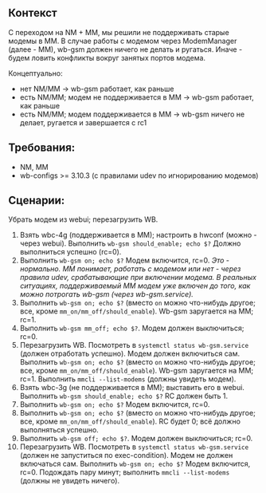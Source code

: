 ## Контекст
С переходом на NM + MM, мы решили не поддерживать старые модемы в MM. В случае работы с модемом через ModemManager (далее - MM), wb-gsm должен ничего не делать и ругаться. Иначе - будем ловить конфликты вокруг занятых портов модема.

Концептуально:
*   нет NM/MM -> wb-gsm работает, как раньше
*   есть NM/MM; модем не поддерживается в MM -> wb-gsm работает, как раньше
*   есть NM/MM; модем поддерживается в MM -> wb-gsm ничего не делает, ругается и завершается с rc1

## Требования:
*   NM, MM
*   wb-configs >= 3.10.3 (с правилами udev по игнорированию модемов)

## Сценарии:
Убрать модем из webui; перезагрузить WB.

1)  Взять wbc-4g (поддерживается в MM); настроить в hwconf (можно - через webui).
Выполнить `wb-gsm should_enable; echo $?` Должно выполниться успешно (rc=0).
2)  Выполнить `wb-gsm on; echo $?` Модем включится, rc=0. *Это - нормально. MM понимает, работать с модемом или нет - через правила udev, срабатывающие при включении модема. В реальных ситуациях, поддерживаемый MM модем уже включен до того, как можно потрогать wb-gsm (через wb-gsm.service).*
3)  Выполнить `wb-gsm on; echo $?` (вместо `on` можно что-нибудь другое; все, кроме `mm_on/mm_off/should_enable`). Wb-gsm заругается на MM; rc=1.
4)  Выполнить `wb-gsm mm_off; echo $?`. Модем должен выключиться; rc=0.
5)  Перезагрузить WB. Посмотреть в `systemctl status wb-gsm.service` (должен отработать успешно). Модем должен включиться сам. Выполнить `wb-gsm on; echo $?` (вместо `on` можно что-нибудь другое; все, кроме `mm_on/mm_off/should_enable`). Wb-gsm заругается на MM; rc=1. Выполнить `mmcli --list-modems` (должны увидеть модем).
6)  Взять wbc-3g (не поддерживается в MM); выставить его в webui.
Выполнить `wb-gsm should_enable; echo $?` RC должен быть 1.
2)  Выполнить `wb-gsm on; echo $?` Модем включится, rc=0.
3)  Выполнить `wb-gsm on; echo $?` (вместо `on` можно что-нибудь другое; все, кроме `mm_on/mm_off/should_enable`). RC будет 0; всё должно выполняться успешно.
4)  Выполнить `wb-gsm off; echo $?`. Модем должен выключиться; rc=0.
5)  Перезагрузить WB. Посмотреть в `systemctl status wb-gsm.service` (должен не запуститься по exec-condition). Модем не должен включаться сам. Выполнить `wb-gsm on; echo $?` Модем включится, rc=0. Подождать пару минут; выполнить `mmcli --list-modems` (должны не увидеть ничего).
